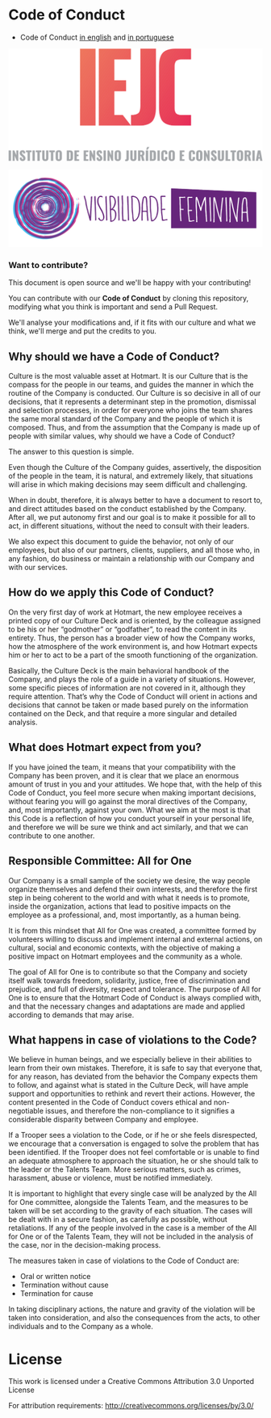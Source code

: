 # Code of Conduct

* Code of Conduct [in english](/CODEOFCONDUCT_EN.md) and [in portuguese](/CODEOFCONDUCT_PTBR.md)

![IEJC - Instituto de Ensino Jurídico e Consultoria](https://github.com/Hotmart-Org/code-of-conduct/blob/master/assets/iejc.png?raw=true "IEJC - Instituto de Ensino Jurídico e Consultoria")

![Visibilidade Fenimina](https://github.com/Hotmart-Org/code-of-conduct/blob/master/assets/visibilidade_feminina.png?raw=true "Visibilidade Feminina")


### Want to contribute?

This document is open source and we'll be happy with your contributing!

You can contribute with our **Code of Conduct** by cloning this repository, modifying what you think is important and send a Pull Request.

We'll analyse your modifications and, if it fits with our culture and what we think, we'll merge and put the credits to you.

## Why should we have a Code of Conduct?

Culture is the most valuable asset at Hotmart. It is our Culture that is the compass for the people in our teams, and guides the manner in which the routine of the Company is conducted. Our Culture is so decisive in all of our decisions, that it represents a determinant step in the promotion, dismissal and selection processes, in order for everyone who joins the team shares the same moral standard of the Company and the people of which it is composed. Thus, and from the assumption that the Company is made up of people with similar values, why should we have a Code of Conduct?

The answer to this question is simple.

Even though the Culture of the Company guides, assertively, the disposition of the people in the team, it is natural, and extremely likely, that situations will arise in which making decisions may seem difficult and challenging.

When in doubt, therefore, it is always better to have a document to resort to, and direct attitudes based on the conduct established by the Company. After all, we put autonomy first and our goal is to make it possible for all to act, in different situations, without the need to consult with their leaders.

We also expect this document to guide the behavior, not only of our employees, but also of our partners, clients, suppliers, and all those who, in any fashion, do business or maintain a relationship with our Company and with our services.

## How do we apply this Code of Conduct?

On the very first day of work at Hotmart, the new employee receives a printed copy of our Culture Deck and is oriented, by the colleague assigned to be his or her “godmother” or “godfather”, to read the content in its entirety. Thus, the person has a broader view of how the Company works, how the atmosphere of the work environment is, and how Hotmart expects him or her to act to be a part of the smooth functioning of the organization.

Basically, the Culture Deck is the main behavioral handbook of the Company, and plays the role of a guide in a variety of situations. However, some specific pieces of information are not covered in it, although they require attention. That’s why the Code of Conduct will orient in actions and decisions that cannot be taken or made based purely on the information contained on the Deck, and that require a more singular and detailed analysis.

## What does Hotmart expect from you?

If you have joined the team, it means that your compatibility with the Company has been proven, and it is clear that we place an enormous amount of trust in you and your attitudes. We hope that, with the help of this Code of Conduct, you feel more secure when making important decisions, without fearing you will go against the moral directives of the Company, and, most importantly, against your own. What we aim at the most is that this Code is a reflection of how you conduct yourself in your personal life, and therefore we will be sure we think and act similarly, and that we can contribute to one another.

## Responsible Committee: All for One

Our Company is a small sample of the society we desire, the way people organize themselves and defend their own interests, and therefore the first step in being coherent to the world and with what it needs is to promote, inside the organization, actions that lead to positive impacts on the employee as a professional, and, most importantly, as a human being.

It is from this mindset that All for One was created, a committee formed by volunteers willing to discuss and implement internal and external actions, on cultural, social and economic contexts, with the objective of making a positive impact on Hotmart employees and the community as a whole.

The goal of All for One is to contribute so that the Company and society itself walk towards freedom, solidarity, justice, free of discrimination and prejudice, and full of diversity, respect and tolerance. The purpose of All for One is to ensure that the Hotmart Code of Conduct is always complied with, and that the necessary changes and adaptations are made and applied according to demands that may arise.

## What happens in case of violations to the Code?

We believe in human beings, and we especially believe in their abilities to learn from their own mistakes. Therefore, it is safe to say that everyone that, for any reason, has deviated from the behavior the Company expects them to follow, and against what is stated in the Culture Deck, will have ample support and opportunities to rethink and revert their actions. However, the content presented in the Code of Conduct covers ethical and non-negotiable issues, and therefore the non-compliance to it signifies a considerable disparity between Company and employee.

If a Trooper sees a violation to the Code, or if he or she feels disrespected, we encourage that a conversation is engaged to solve the problem that has been identified. If the Trooper does not feel comfortable or is unable to find an adequate atmosphere to approach the situation, he or she should talk to the leader or the Talents Team. More serious matters, such as crimes, harassment, abuse or violence, must be notified immediately.

It is important to highlight that every single case will be analyzed by the All for One committee, alongside the Talents Team, and the measures to be taken will be set according to the gravity of each situation. The cases will be dealt with in a secure fashion, as carefully as possible, without retaliations. If any of the people involved in the case is a member of the All for One or of the Talents Team, they will not be included in the analysis of the case, nor in the decision-making process.

The measures taken in case of violations to the Code of Conduct are:

* Oral or written notice
* Termination without cause
* Termination for cause

In taking disciplinary actions, the nature and gravity of the violation will be taken into consideration, and also the consequences from the acts, to other individuals and to the Company as a whole.

# License

This work is licensed under a Creative Commons Attribution 3.0 Unported License

For attribution requirements: http://creativecommons.org/licenses/by/3.0/
